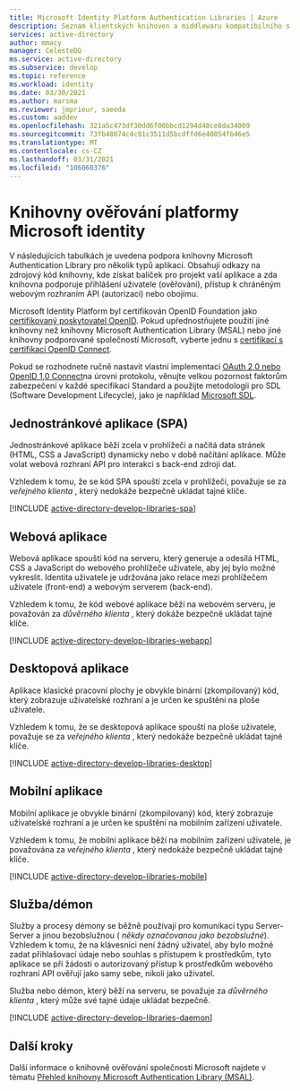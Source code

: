 ```yaml
---
title: Microsoft Identity Platform Authentication Libraries | Azure
description: Seznam klientských knihoven a middlewaru kompatibilního s platformou Microsoft identity Pomocí těchto knihoven můžete přidat podporu přihlašování uživatelů (ověřování) a přístup k chráněnému webovému rozhraní API (autorizace) k vašim aplikacím.
services: active-directory
author: mmacy
manager: CelesteDG
ms.service: active-directory
ms.subservice: develop
ms.topic: reference
ms.workload: identity
ms.date: 03/30/2021
ms.author: marsma
ms.reviewer: jmprieur, saeeda
ms.custom: aaddev
ms.openlocfilehash: 321a5c473df30dd6f00bbcd1294d48ce8da34009
ms.sourcegitcommit: 73fb48074c4c91c3511d5bcdffd6e40854fb46e5
ms.translationtype: MT
ms.contentlocale: cs-CZ
ms.lasthandoff: 03/31/2021
ms.locfileid: "106060376"
---
```

# <a name="microsoft-identity-platform-authentication-libraries"></a>Knihovny ověřování platformy Microsoft identity

V následujících tabulkách je uvedena podpora knihovny Microsoft Authentication Library pro několik typů aplikací. Obsahují odkazy na zdrojový kód knihovny, kde získat balíček pro projekt vaší aplikace a zda knihovna podporuje přihlášení uživatele (ověřování), přístup k chráněným webovým rozhraním API (autorizaci) nebo obojímu.

Microsoft Identity Platform byl certifikován OpenID Foundation jako [certifikovaný poskytovatel OpenID](https://openid.net/certification/). Pokud upřednostňujete použití jiné knihovny než knihovny Microsoft Authentication Library (MSAL) nebo jiné knihovny podporované společností Microsoft, vyberte jednu s [certifikací s certifikací OpenID Connect](https://openid.net/developers/certified/).

Pokud se rozhodnete ručně nastavit vlastní implementaci [OAuth 2,0 nebo OpenID 1,0 Connect](active-directory-v2-protocols.md)na úrovni protokolu, věnujte velkou pozornost faktorům zabezpečení v každé specifikaci Standard a použijte metodologii pro SDL (Software Development Lifecycle), jako je například [Microsoft SDL][Microsoft-SDL].

## <a name="single-page-application-spa"></a>Jednostránkové aplikace (SPA)

Jednostránkové aplikace běží zcela v prohlížeči a načítá data stránek (HTML, CSS a JavaScript) dynamicky nebo v době načítání aplikace. Může volat webová rozhraní API pro interakci s back-end zdroji dat.

Vzhledem k tomu, že se kód SPA spouští zcela v prohlížeči, považuje se za *veřejného klienta* , který nedokáže bezpečně ukládat tajné klíče.

[!INCLUDE [active-directory-develop-libraries-spa](../../../includes/active-directory-develop-libraries-spa.md)]

## <a name="web-application"></a>Webová aplikace

Webová aplikace spouští kód na serveru, který generuje a odesílá HTML, CSS a JavaScript do webového prohlížeče uživatele, aby jej bylo možné vykreslit. Identita uživatele je udržována jako relace mezi prohlížečem uživatele (front-end) a webovým serverem (back-end).

Vzhledem k tomu, že kód webové aplikace běží na webovém serveru, je považován za *důvěrného klienta* , který dokáže bezpečně ukládat tajné klíče.

[!INCLUDE [active-directory-develop-libraries-webapp](../../../includes/active-directory-develop-libraries-webapp.md)]

## <a name="desktop-application"></a>Desktopová aplikace

Aplikace klasické pracovní plochy je obvykle binární (zkompilovaný) kód, který zobrazuje uživatelské rozhraní a je určen ke spuštění na ploše uživatele.

Vzhledem k tomu, že se desktopová aplikace spouští na ploše uživatele, považuje se za *veřejného klienta* , který nedokáže bezpečně ukládat tajné klíče.

[!INCLUDE [active-directory-develop-libraries-desktop](../../../includes/active-directory-develop-libraries-desktop.md)]

## <a name="mobile-application"></a>Mobilní aplikace

Mobilní aplikace je obvykle binární (zkompilovaný) kód, který zobrazuje uživatelské rozhraní a je určen ke spuštění na mobilním zařízení uživatele.

Vzhledem k tomu, že mobilní aplikace běží na mobilním zařízení uživatele, je považována za *veřejného klienta* , který nedokáže bezpečně ukládat tajné klíče.

[!INCLUDE [active-directory-develop-libraries-mobile](../../../includes/active-directory-develop-libraries-mobile.md)]

## <a name="service--daemon"></a>Služba/démon

Služby a procesy démony se běžně používají pro komunikaci typu Server-Server a jinou bezobslužnou ( *někdy označovanou jako bezobslužné*). Vzhledem k tomu, že na klávesnici není žádný uživatel, aby bylo možné zadat přihlašovací údaje nebo souhlas s přístupem k prostředkům, tyto aplikace se při žádosti o autorizovaný přístup k prostředkům webového rozhraní API ověřují jako samy sebe, nikoli jako uživatel.

Služba nebo démon, který běží na serveru, se považuje za *důvěrného klienta* , který může své tajné údaje ukládat bezpečně.

[!INCLUDE [active-directory-develop-libraries-daemon](../../../includes/active-directory-develop-libraries-daemon.md)]

## <a name="next-steps"></a>Další kroky

Další informace o knihovně ověřování společnosti Microsoft najdete v tématu [Přehled knihovny Microsoft Authentication Library (MSAL)](msal-overview.md).

<!--Image references-->
[y]: ./media/common/yes.png
[n]: ./media/common/no.png

<!--Reference-style links -->
[AAD-App-Model-V2-Overview]: v2-overview.md
[Microsoft-SDL]: https://www.microsoft.com/securityengineering/sdl/
[preview-tos]: https://azure.microsoft.com/support/legal/preview-supplemental-terms/
